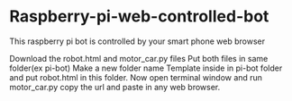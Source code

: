 # Raspberry-pi-web-controlled-bot
This raspberry pi bot is controlled by your smart phone web browser

Download the robot.html and motor_car.py files
Put both files in same folder(ex pi-bot)
Make a new folder name Template inside in pi-bot folder and put robot.html in this folder.
Now open terminal window and run motor_car.py
copy the url and paste in any web browser.
